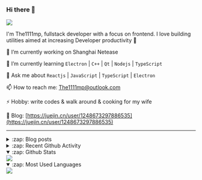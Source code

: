 ### Hi there 👋

![](https://komarev.com/ghpvc/?username=1111mp&color=green)

I'm The1111mp, fullstack developer with a focus on frontend. I love building utilities aimed at increasing Developer productivity 🙌

🔭 I’m currently working on Shanghai Netease

🌱 I’m currently learning `Electron` | `C++` | `Qt` | `Nodejs` | `TypeScript`

💬 Ask me about `Reactjs` | `JavaScript` | `TypeScript` | `Electron`

📫 How to reach me: <a href="mailto:The1111mp@outlook.com">The1111mp@outlook.com</a>

⚡ Hobby: write codes & walk around & cooking for my wife

📖 Blog: [https://juejin.cn/user/1248673297886535](https://juejin.cn/user/1248673297886535)

***

<details>
  <summary>:zap: Blog posts</summary>

  - [使用 nvm-desktop 轻松安装和管理多个 node 版本](https://juejin.cn/post/7267791228872179727)
  - [Electron 中集成 SQLite3 数据库的最佳实践](https://juejin.cn/post/7202807471881306172)
  - [从0开发IM，单聊群聊在线离线消息以及消息的已读未读功能](https://juejin.cn/post/7202583557751865401)
  - [Electron（网页）中实现接近微信消息发送体验的消息输入框及界面](https://juejin.cn/post/7252505446396575781)
  - [Qt中基于QWebEngineView和QWebChannel实现与web的交互](https://juejin.cn/post/7238423148555501629)
</details>

<details>
  <summary>:zap: Recent Github Activity</summary>

  <!--START_SECTION:activity-->
1. 🚀 Published release [v3.1.0](https://github.com/1111mp/nvm-desktop/releases/tag/v3.1.0) in [1111mp/nvm-desktop](https://github.com/1111mp/nvm-desktop)
2. 🚀 Published release [v3.1.0](https://github.com/1111mp/nvmd-command/releases/tag/v3.1.0) in [1111mp/nvmd-command](https://github.com/1111mp/nvmd-command)
3. 🎉 Merged PR [#61](https://github.com/1111mp/nvm-desktop/pull/61) in [1111mp/nvm-desktop](https://github.com/1111mp/nvm-desktop)
4. 💪 Opened PR [#61](https://github.com/1111mp/nvm-desktop/pull/61) in [1111mp/nvm-desktop](https://github.com/1111mp/nvm-desktop)
5. 🗣 Commented on [#12248](https://github.com/webdriverio/webdriverio/issues/12248#issuecomment-1949569145) in [webdriverio/webdriverio](https://github.com/webdriverio/webdriverio)
6. 🔒 Closed issue [#12248](https://github.com/webdriverio/webdriverio/issues/12248) in [webdriverio/webdriverio](https://github.com/webdriverio/webdriverio)
7. 🗣 Commented on [#12248](https://github.com/webdriverio/webdriverio/issues/12248#issuecomment-1947599406) in [webdriverio/webdriverio](https://github.com/webdriverio/webdriverio)
8. 🗣 Commented on [#12248](https://github.com/webdriverio/webdriverio/issues/12248#issuecomment-1946177929) in [webdriverio/webdriverio](https://github.com/webdriverio/webdriverio)
9. 🗣 Commented on [#12248](https://github.com/webdriverio/webdriverio/issues/12248#issuecomment-1945618136) in [webdriverio/webdriverio](https://github.com/webdriverio/webdriverio)
10. ❗ Opened issue [#12248](https://github.com/webdriverio/webdriverio/issues/12248) in [webdriverio/webdriverio](https://github.com/webdriverio/webdriverio)
  <!--END_SECTION:activity-->
</details>

<details open>
  <summary>:zap: Github Stats</summary>

  <img align="center" src="https://github-readme-stats-sigma-five.vercel.app/api?username=1111mp&show_icons=true&hide_border=true&theme=gruvbox" />
</details>

<details open>
  <summary>:zap: Most Used Languages</summary>

  <img align="center" src="https://github-readme-stats-sigma-five.vercel.app/api/top-langs/?username=1111mp&layout=compact&show_icons=true&hide_border=true&theme=gruvbox" />
</details>


<!--
**1111mp/1111mp** is a ✨ _special_ ✨ repository because its `README.md` (this file) appears on your GitHub profile.

Here are some ideas to get you started:

- 🔭 I’m currently working on ...
- 🌱 I’m currently learning ...
- 👯 I’m looking to collaborate on ...
- 🤔 I’m looking for help with ...
- 💬 Ask me about ...
- 📫 How to reach me: ...
- 😄 Pronouns: ...
- ⚡ Fun fact: ...
-->
